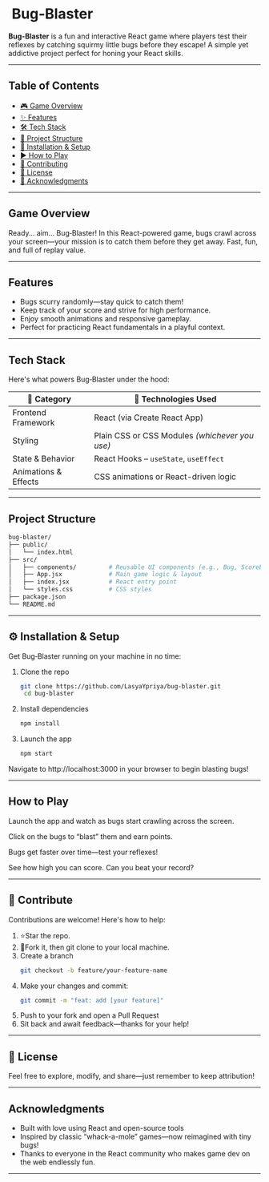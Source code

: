# ​ Bug‑Blaster

**Bug‑Blaster** is a fun and interactive React game where players test their reflexes by catching squirmy little bugs before they escape! A simple yet addictive project perfect for honing your React skills.

---

##  Table of Contents

- [🎮 Game Overview](#-game-overview)  
- [✨ Features](#-features)  
- [🛠 Tech Stack](#-tech-stack)  
- [📁 Project Structure](#-project-structure)  
- [🚀 Installation & Setup](#-installation--setup)  
- [▶ How to Play](#-how-to-play)  
- [🤝 Contributing](#-contributing)  
- [📄 License](#-license)  
- [🙏 Acknowledgments](#-acknowledgments)

---

##  Game Overview

Ready… aim… Bug‑Blaster! In this React-powered game, bugs crawl across your screen—your mission is to catch them before they get away. Fast, fun, and full of replay value.

---

##  Features

-  Bugs scurry randomly—stay quick to catch them!
-  Keep track of your score and strive for high performance.
-  Enjoy smooth animations and responsive gameplay.
-  Perfect for practicing React fundamentals in a playful context.

---

##  Tech Stack

Here's what powers Bug‑Blaster under the hood:

| 🧩 **Category**       | 🚀 **Technologies Used**                |
|------------------------|------------------------------------------|
|  Frontend Framework   | React (via Create React App)             |
|  Styling              | Plain CSS or CSS Modules *(whichever you use)* |
|  State & Behavior     | React Hooks – `useState`, `useEffect`     |
|  Animations & Effects | CSS animations or React-driven logic      |

---

##  Project Structure

```bash
bug-blaster/
├── public/
│   └── index.html
├── src/
│   ├── components/         # Reusable UI components (e.g., Bug, Scoreboard)
│   ├── App.jsx             # Main game logic & layout
│   ├── index.jsx           # React entry point
│   └── styles.css          # CSS styles
├── package.json
└── README.md
```

---

## ⚙️ Installation & Setup

Get Bug‑Blaster running on your machine in no time:

1. Clone the repo
   ```bash
   git clone https://github.com/LasyaYpriya/bug-blaster.git
    cd bug-blaster
   ```
2. Install dependencies
   ```bash
   npm install
   ```
3. Launch the app
   ```bash
   npm start
   ```
Navigate to http://localhost:3000 in your browser to begin blasting bugs!

---

## How to Play

Launch the app and watch as bugs start crawling across the screen.

Click on the bugs to “blast” them and earn points.

Bugs get faster over time—test your reflexes!

See how high you can score. Can you beat your record?

---

## 🤝 Contribute

Contributions are welcome! Here's how to help:

1. ⭐Star the repo.
2. 🍴Fork it, then git clone to your local machine.
3. Create a branch
   ```bash
   git checkout -b feature/your-feature-name
   ```
4. Make your changes and commit:
   ```bash
   git commit -m "feat: add [your feature]"
   ```
5. Push to your fork and open a Pull Request
6. Sit back and await feedback—thanks for your help!

---

## 📄 License

Feel free to explore, modify, and share—just remember to keep attribution!

---

## Acknowledgments

- Built with love using React and open-source tools
- Inspired by classic “whack-a-mole” games—now reimagined with tiny bugs!
- Thanks to everyone in the React community who makes game dev on the web endlessly fun.

---
